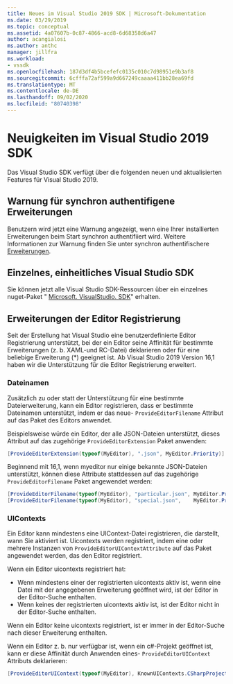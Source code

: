 ```yaml
---
title: Neues im Visual Studio 2019 SDK | Microsoft-Dokumentation
ms.date: 03/29/2019
ms.topic: conceptual
ms.assetid: 4a07607b-0c87-4866-acd8-6d68358d6a47
author: acangialosi
ms.author: anthc
manager: jillfra
ms.workload:
- vssdk
ms.openlocfilehash: 187d3df4b5bcefefc0135c010c7d98951e9b3af8
ms.sourcegitcommit: 6cfffa72af599a9d667249caaaa411bb28ea69fd
ms.translationtype: MT
ms.contentlocale: de-DE
ms.lasthandoff: 09/02/2020
ms.locfileid: "80740398"
---
```

# <a name="whats-new-in-the-visual-studio-2019-sdk"></a>Neuigkeiten im Visual Studio 2019 SDK

Das Visual Studio SDK verfügt über die folgenden neuen und aktualisierten Features für Visual Studio 2019.

## <a name="synchronously-autoloaded-extensions-warning"></a>Warnung für synchron authentifigene Erweiterungen

Benutzern wird jetzt eine Warnung angezeigt, wenn eine Ihrer installierten Erweiterungen beim Start synchron authentifiiert wird. Weitere Informationen zur Warnung finden Sie unter synchron authentifischere [Erweiterungen](synchronously-autoloaded-extensions.md).

## <a name="single-unified-visual-studio-sdk"></a>Einzelnes, einheitliches Visual Studio SDK

Sie können jetzt alle Visual Studio SDK-Ressourcen über ein einzelnes nuget-Paket " [Microsoft. VisualStudio. SDK](https://www.nuget.org/packages/microsoft.visualstudio.sdk)" erhalten.

## <a name="editor-registration-enhancements"></a>Erweiterungen der Editor Registrierung

Seit der Erstellung hat Visual Studio eine benutzerdefinierte Editor Registrierung unterstützt, bei der ein Editor seine Affinität für bestimmte Erweiterungen (z. b. XAML-und RC-Datei) deklarieren oder für eine beliebige Erweiterung (*) geeignet ist. Ab Visual Studio 2019 Version 16,1 haben wir die Unterstützung für die Editor Registrierung erweitert.

### <a name="filenames"></a>Dateinamen

Zusätzlich zu oder statt der Unterstützung für eine bestimmte Dateierweiterung, kann ein Editor registrieren, dass er bestimmte Dateinamen unterstützt, indem er das neue- `ProvideEditorFilename` Attribut auf das Paket des Editors anwendet.

Beispielsweise würde ein Editor, der alle JSON-Dateien unterstützt, dieses Attribut auf das zugehörige `ProvideEditorExtension` Paket anwenden:

```cs
[ProvideEditorExtension(typeof(MyEditor), ".json", MyEditor.Priority)]
```

Beginnend mit 16,1, wenn myeditor nur einige bekannte JSON-Dateien unterstützt, können diese Attribute stattdessen auf das zugehörige `ProvideEditorFilename` Paket angewendet werden:

```cs
[ProvideEditorFilename(typeof(MyEditor), "particular.json", MyEditor.Priority)]
[ProvideEditorFilename(typeof(MyEditor), "special.json",    MyEditor.Priority)]
```

### <a name="uicontexts"></a>UIContexts

Ein Editor kann mindestens eine UIContext-Datei registrieren, die darstellt, wann Sie aktiviert ist. Uicontexts werden registriert, indem eine oder mehrere Instanzen von `ProvideEditorUIContextAttribute` auf das Paket angewendet werden, das den Editor registriert.

Wenn ein Editor uicontexts registriert hat:

- Wenn mindestens einer der registrierten uicontexts aktiv ist, wenn eine Datei mit der angegebenen Erweiterung geöffnet wird, ist der Editor in der Editor-Suche enthalten.
- Wenn keines der registrierten uicontexts aktiv ist, ist der Editor nicht in der Editor-Suche enthalten.

Wenn ein Editor keine uicontexts registriert, ist er immer in der Editor-Suche nach dieser Erweiterung enthalten.

Wenn ein Editor z. b. nur verfügbar ist, wenn ein c#-Projekt geöffnet ist, kann er diese Affinität durch Anwenden eines- `ProvideEditorUIContext` Attributs deklarieren:

```cs
[ProvideEditorUIContext(typeof(MyEditor), KnownUIContexts.CSharpProjectContext)]
```
